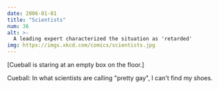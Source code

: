 ```yaml
---
date: 2006-01-01
title: "Scientists"
num: 36
alt: >-
  A leading expert characterized the situation as 'retarded'
img: https://imgs.xkcd.com/comics/scientists.jpg
---
```

[Cueball is staring at an empty box on the floor.]

Cueball: In what scientists are calling "pretty gay", I can't find my shoes.